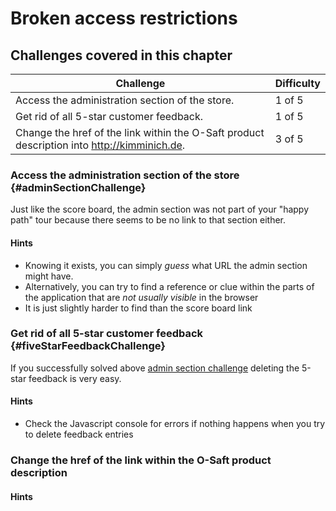 # Broken access restrictions

## Challenges covered in this chapter

| Challenge | Difficulty |
| --------- | ---------- |
| Access the administration section of the store. | 1 of 5 |
| Get rid of all 5-star customer feedback. | 1 of 5 |
| Change the href of the link within the O-Saft product description into http://kimminich.de. | 3 of 5 |

### Access the administration section of the store {#adminSectionChallenge}

Just like the score board, the admin section was not part of your "happy path" tour because there seems to be no link to that section either.

#### Hints

* Knowing it exists, you can simply _guess_ what URL the admin section might have.
* Alternatively, you can try to find a reference or clue within the parts of the application that are _not usually visible_ in the browser
* It is just slightly harder to find than the score board link

### Get rid of all 5-star customer feedback {#fiveStarFeedbackChallenge}

If you successfully solved above [admin section challenge](#adminSectionChallenge) deleting the 5-star feedback is very easy.

#### Hints

* Check the Javascript console for errors if nothing happens when you try to delete feedback entries

### Change the href of the link within the O-Saft product description

#### Hints
